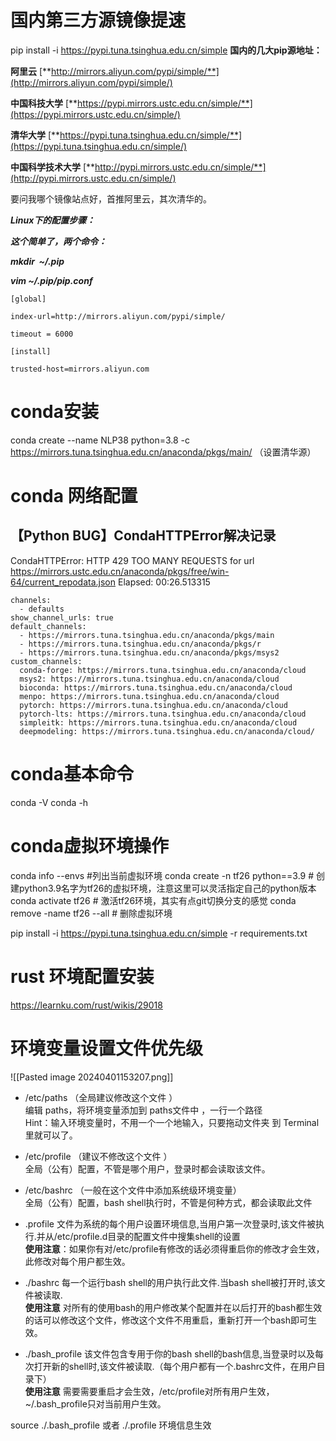# 国内第三方源镜像提速
pip install -i https://pypi.tuna.tsinghua.edu.cn/simple 
**国内的几大pip源地址：**

**阿里云** [**http://mirrors.aliyun.com/pypi/simple/**](http://mirrors.aliyun.com/pypi/simple/)

**中国科技大学** [**https://pypi.mirrors.ustc.edu.cn/simple/**](https://pypi.mirrors.ustc.edu.cn/simple/)

**清华大学** [**https://pypi.tuna.tsinghua.edu.cn/simple/**](https://pypi.tuna.tsinghua.edu.cn/simple/)

**中国科学技术大学** [**http://pypi.mirrors.ustc.edu.cn/simple/**](http://pypi.mirrors.ustc.edu.cn/simple/)

要问我哪个镜像站点好，首推阿里云，其次清华的。

**_Linux下的配置步骤：_**

**_这个简单了，两个命令：_**

**_mkdir  ~/.pip_**

**_vim ~/.pip/pip.conf_**

```
[global]
 
index-url=http://mirrors.aliyun.com/pypi/simple/
 
timeout = 6000
 
[install]
 
trusted-host=mirrors.aliyun.com
```
# conda安装
conda create --name NLP38 python=3.8 -c https://mirrors.tuna.tsinghua.edu.cn/anaconda/pkgs/main/   （设置清华源）

# conda 网络配置
## 【Python BUG】CondaHTTPError解决记录
CondaHTTPError: HTTP 429 TOO MANY REQUESTS for url https://mirrors.ustc.edu.cn/anaconda/pkgs/free/win-64/current_repodata.json Elapsed: 00:26.513315

```
channels:
  - defaults
show_channel_urls: true
default_channels:
  - https://mirrors.tuna.tsinghua.edu.cn/anaconda/pkgs/main
  - https://mirrors.tuna.tsinghua.edu.cn/anaconda/pkgs/r
  - https://mirrors.tuna.tsinghua.edu.cn/anaconda/pkgs/msys2
custom_channels:
  conda-forge: https://mirrors.tuna.tsinghua.edu.cn/anaconda/cloud
  msys2: https://mirrors.tuna.tsinghua.edu.cn/anaconda/cloud
  bioconda: https://mirrors.tuna.tsinghua.edu.cn/anaconda/cloud
  menpo: https://mirrors.tuna.tsinghua.edu.cn/anaconda/cloud
  pytorch: https://mirrors.tuna.tsinghua.edu.cn/anaconda/cloud
  pytorch-lts: https://mirrors.tuna.tsinghua.edu.cn/anaconda/cloud
  simpleitk: https://mirrors.tuna.tsinghua.edu.cn/anaconda/cloud
  deepmodeling: https://mirrors.tuna.tsinghua.edu.cn/anaconda/cloud/
```

# conda基本命令
conda -V
conda -h

# conda虚拟环境操作
conda info --envs		#列出当前虚拟环境
conda create -n tf26 python==3.9 # 创建python3.9名字为tf26的虚拟环境，注意这里可以灵活指定自己的python版本
conda activate tf26  # 激活tf26环境，其实有点git切换分支的感觉
conda remove -name tf26 --all # 删除虚拟环境


pip install -i https://pypi.tuna.tsinghua.edu.cn/simple -r requirements.txt



#  rust 环境配置安装
https://learnku.com/rust/wikis/29018


# 环境变量设置文件优先级
![[Pasted image 20240401153207.png]]
-  /etc/paths （全局建议修改这个文件 ）  
   编辑 paths，将环境变量添加到 paths文件中 ，一行一个路径  
   Hint：输入环境变量时，不用一个一个地输入，只要拖动文件夹 到 Terminal 里就可以了。    
- /etc/profile （建议不修改这个文件 ）  
    全局（公有）配置，不管是哪个用户，登录时都会读取该文件。
    
- /etc/bashrc （一般在这个文件中添加系统级环境变量）  
    全局（公有）配置，bash shell执行时，不管是何种方式，都会读取此文件
    
- .profile 文件为系统的每个用户设置环境信息,当用户第一次登录时,该文件被执行.并从/etc/profile.d目录的配置文件中搜集shell的设置  
    **使用注意**：如果你有对/etc/profile有修改的话必须得重启你的修改才会生效，此修改对每个用户都生效。
    
- ./bashrc 每一个运行bash shell的用户执行此文件.当bash shell被打开时,该文件被读取.  
    **使用注意** 对所有的使用bash的用户修改某个配置并在以后打开的bash都生效的话可以修改这个文件，修改这个文件不用重启，重新打开一个bash即可生效。
    
- ./bash_profile 该文件包含专用于你的bash shell的bash信息,当登录时以及每次打开新的shell时,该文件被读取.（每个用户都有一个.bashrc文件，在用户目录下）  
    **使用注意** 需要需要重启才会生效，/etc/profile对所有用户生效，~/.bash_profile只对当前用户生效。
    

source ./.bash_profile 或者 ./.profile 环境信息生效